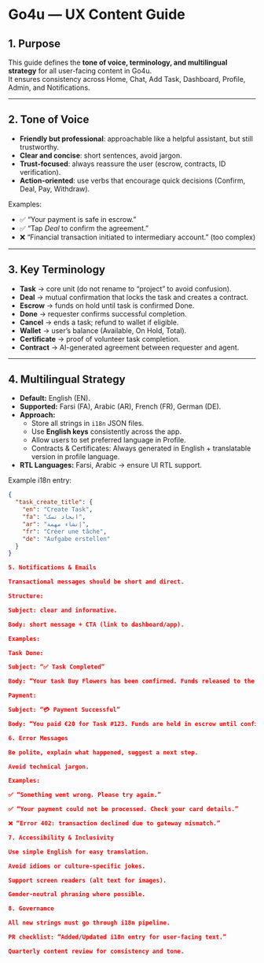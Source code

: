 # Go4u — UX Content Guide

## 1. Purpose
This guide defines the **tone of voice, terminology, and multilingual strategy** for all user-facing content in Go4u.  
It ensures consistency across Home, Chat, Add Task, Dashboard, Profile, Admin, and Notifications.

---

## 2. Tone of Voice
- **Friendly but professional**: approachable like a helpful assistant, but still trustworthy.  
- **Clear and concise**: short sentences, avoid jargon.  
- **Trust-focused**: always reassure the user (escrow, contracts, ID verification).  
- **Action-oriented**: use verbs that encourage quick decisions (Confirm, Deal, Pay, Withdraw).  

Examples:
- ✅ “Your payment is safe in escrow.”  
- ✅ “Tap *Deal* to confirm the agreement.”  
- ❌ “Financial transaction initiated to intermediary account.” (too complex)

---

## 3. Key Terminology
- **Task** → core unit (do not rename to “project” to avoid confusion).  
- **Deal** → mutual confirmation that locks the task and creates a contract.  
- **Escrow** → funds on hold until task is confirmed Done.  
- **Done** → requester confirms successful completion.  
- **Cancel** → ends a task; refund to wallet if eligible.  
- **Wallet** → user’s balance (Available, On Hold, Total).  
- **Certificate** → proof of volunteer task completion.  
- **Contract** → AI-generated agreement between requester and agent.  

---

## 4. Multilingual Strategy
- **Default:** English (EN).  
- **Supported:** Farsi (FA), Arabic (AR), French (FR), German (DE).  
- **Approach:**  
  - Store all strings in `i18n` JSON files.  
  - Use **English keys** consistently across the app.  
  - Allow users to set preferred language in Profile.  
  - Contracts & Certificates: Always generated in English + translatable version in profile language.  
- **RTL Languages:** Farsi, Arabic → ensure UI RTL support.  

Example i18n entry:
```json
{
  "task_create_title": {
    "en": "Create Task",
    "fa": "ایجاد تسک",
    "ar": "إنشاء مهمة",
    "fr": "Créer une tâche",
    "de": "Aufgabe erstellen"
  }
}

5. Notifications & Emails

Transactional messages should be short and direct.

Structure:

Subject: clear and informative.

Body: short message + CTA (link to dashboard/app).

Examples:

Task Done:

Subject: “✅ Task Completed”

Body: “Your task Buy Flowers has been confirmed. Funds released to the agent.”

Payment:

Subject: “💳 Payment Successful”

Body: “You paid €20 for Task #123. Funds are held in escrow until confirmation.”

6. Error Messages

Be polite, explain what happened, suggest a next step.

Avoid technical jargon.

Examples:

✅ “Something went wrong. Please try again.”

✅ “Your payment could not be processed. Check your card details.”

❌ “Error 402: transaction declined due to gateway mismatch.”

7. Accessibility & Inclusivity

Use simple English for easy translation.

Avoid idioms or culture-specific jokes.

Support screen readers (alt text for images).

Gender-neutral phrasing where possible.

8. Governance

All new strings must go through i18n pipeline.

PR checklist: “Added/Updated i18n entry for user-facing text.”

Quarterly content review for consistency and tone.
